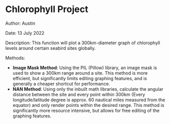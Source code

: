 # Chlorophyll Project
Author: Austin

Date: 13 July 2022

Description: This function will plot a 300km-diameter graph of chlorophyll levels around certain seabird sites globally.

Methods:
 - **Image Mask Method**: Using the PIL (Pillow) library, an image mask is used to show a 300km range around a site. This method is more efficient, but significantly limits editing graphing features, and is generally a cheaper shortcut for performance.
 - **NAN Method**: Using only the inbuilt math libraries, calculate the angular distance between the site and every point within 300km (Every longitude/latitude degree is approx. 60 nautical miles measured from the equator) and only render points within the desired range. This method is significantly more resource intensive, but allows for free editing of the graphing features.